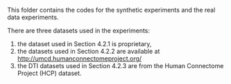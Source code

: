 This folder contains the codes for the synthetic experiments and the real data experiments.


There are three datasets used in the experiments: 
1. the dataset used in Section 4.2.1 is proprietary,
2. the datasets used in Section 4.2.2 are available at http://umcd.humanconnectomeproject.org/
3. the DTI datasets used in Section 4.2.3 are from the Human Connectome Project (HCP) dataset.
